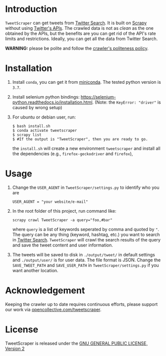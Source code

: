 # Introduction

`TweetScraper` can get tweets from [Twitter Search](https://twitter.com/explore).
It is built on [Scrapy](http://scrapy.org/) without using [Twitter's APIs](https://dev.twitter.com/rest/public).
The crawled data is not as _clean_ as the one obtained by the APIs, but the benefits are you can get rid of the API's rate limits and restrictions. Ideally, you can get all the data from Twitter Search.

**WARNING:** please be polite and follow the [crawler's politeness policy](https://en.wikipedia.org/wiki/Web_crawler#Politeness_policy).

# Installation

1. Install `conda`, you can get it from [miniconda](https://docs.conda.io/en/latest/miniconda.html). The tested python version is `3.7`.

2. Install selenium python bindings: https://selenium-python.readthedocs.io/installation.html. (Note: the `KeyError: "driver"` is caused by wrong setup)

3. For ubuntu or debian user, run:

   ```
   $ bash install.sh
   $ conda activate tweetscraper
   $ scrapy list
   $ #If the output is "TweetScraper", then you are ready to go.
   ```

   the `install.sh` will create a new environment `tweetscraper` and install all the dependencies (e.g., `firefox-geckodriver` and `firefox`),

# Usage

1.  Change the `USER_AGENT` in `TweetScraper/settings.py` to identify who you are

        USER_AGENT = "your website/e-mail"

2.  In the root folder of this project, run command like:

        scrapy crawl TweetScraper -a query="foo,#bar"

    where `query` is a list of keywords seperated by comma and quoted by `"`. The query can be any thing (keyword, hashtag, etc.) you want to search in [Twitter Search](https://twitter.com/search-home). `TweetScraper` will crawl the search results of the query and save the tweet content and user information.

3.  The tweets will be saved to disk in `./output/tweet/` in default settings and `./output/user/` is for user data. The file format is JSON. Change the `SAVE_TWEET_PATH` and `SAVE_USER_PATH` in `TweetScraper/settings.py` if you want another location.

# Acknowledgement

Keeping the crawler up to date requires continuous efforts, please support our work via [opencollective.com/tweetscraper](https://opencollective.com/tweetscraper).

# License

TweetScraper is released under the [GNU GENERAL PUBLIC LICENSE, Version 2](https://github.com/jonbakerfish/TweetScraper/blob/master/LICENSE)
